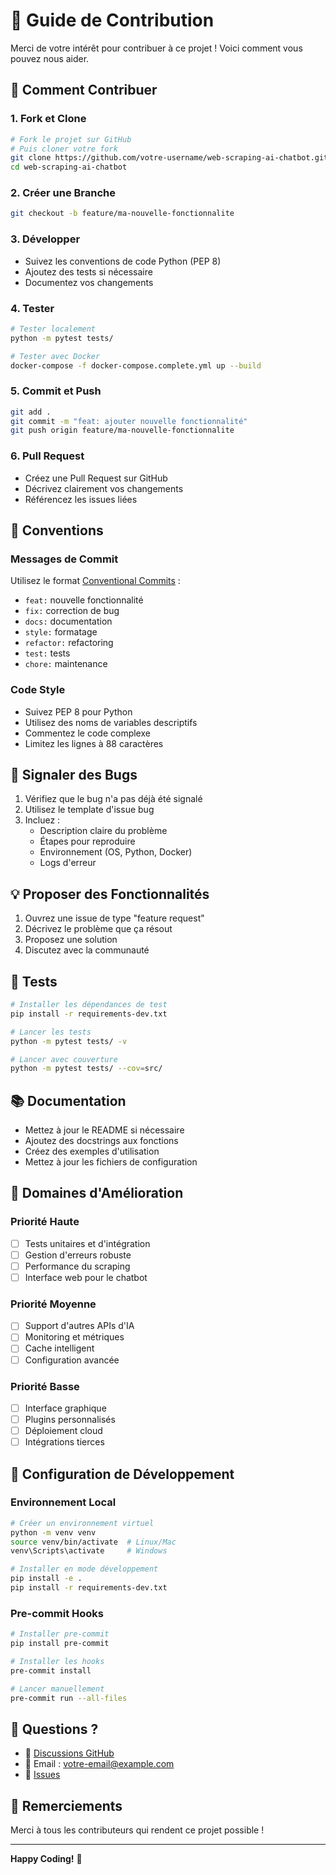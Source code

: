 # 🤝 Guide de Contribution

Merci de votre intérêt pour contribuer à ce projet ! Voici comment vous pouvez nous aider.

## 🚀 Comment Contribuer

### 1. Fork et Clone
```bash
# Fork le projet sur GitHub
# Puis cloner votre fork
git clone https://github.com/votre-username/web-scraping-ai-chatbot.git
cd web-scraping-ai-chatbot
```

### 2. Créer une Branche
```bash
git checkout -b feature/ma-nouvelle-fonctionnalite
```

### 3. Développer
- Suivez les conventions de code Python (PEP 8)
- Ajoutez des tests si nécessaire
- Documentez vos changements

### 4. Tester
```bash
# Tester localement
python -m pytest tests/

# Tester avec Docker
docker-compose -f docker-compose.complete.yml up --build
```

### 5. Commit et Push
```bash
git add .
git commit -m "feat: ajouter nouvelle fonctionnalité"
git push origin feature/ma-nouvelle-fonctionnalite
```

### 6. Pull Request
- Créez une Pull Request sur GitHub
- Décrivez clairement vos changements
- Référencez les issues liées

## 📝 Conventions

### Messages de Commit
Utilisez le format [Conventional Commits](https://www.conventionalcommits.org/) :
- `feat:` nouvelle fonctionnalité
- `fix:` correction de bug
- `docs:` documentation
- `style:` formatage
- `refactor:` refactoring
- `test:` tests
- `chore:` maintenance

### Code Style
- Suivez PEP 8 pour Python
- Utilisez des noms de variables descriptifs
- Commentez le code complexe
- Limitez les lignes à 88 caractères

## 🐛 Signaler des Bugs

1. Vérifiez que le bug n'a pas déjà été signalé
2. Utilisez le template d'issue bug
3. Incluez :
   - Description claire du problème
   - Étapes pour reproduire
   - Environnement (OS, Python, Docker)
   - Logs d'erreur

## 💡 Proposer des Fonctionnalités

1. Ouvrez une issue de type "feature request"
2. Décrivez le problème que ça résout
3. Proposez une solution
4. Discutez avec la communauté

## 🧪 Tests

```bash
# Installer les dépendances de test
pip install -r requirements-dev.txt

# Lancer les tests
python -m pytest tests/ -v

# Lancer avec couverture
python -m pytest tests/ --cov=src/
```

## 📚 Documentation

- Mettez à jour le README si nécessaire
- Ajoutez des docstrings aux fonctions
- Créez des exemples d'utilisation
- Mettez à jour les fichiers de configuration

## 🎯 Domaines d'Amélioration

### Priorité Haute
- [ ] Tests unitaires et d'intégration
- [ ] Gestion d'erreurs robuste
- [ ] Performance du scraping
- [ ] Interface web pour le chatbot

### Priorité Moyenne
- [ ] Support d'autres APIs d'IA
- [ ] Monitoring et métriques
- [ ] Cache intelligent
- [ ] Configuration avancée

### Priorité Basse
- [ ] Interface graphique
- [ ] Plugins personnalisés
- [ ] Déploiement cloud
- [ ] Intégrations tierces

## 🔧 Configuration de Développement

### Environnement Local
```bash
# Créer un environnement virtuel
python -m venv venv
source venv/bin/activate  # Linux/Mac
venv\Scripts\activate     # Windows

# Installer en mode développement
pip install -e .
pip install -r requirements-dev.txt
```

### Pre-commit Hooks
```bash
# Installer pre-commit
pip install pre-commit

# Installer les hooks
pre-commit install

# Lancer manuellement
pre-commit run --all-files
```

## 🤔 Questions ?

- 💬 [Discussions GitHub](https://github.com/votre-username/web-scraping-ai-chatbot/discussions)
- 📧 Email : votre-email@example.com
- 🐛 [Issues](https://github.com/votre-username/web-scraping-ai-chatbot/issues)

## 🙏 Remerciements

Merci à tous les contributeurs qui rendent ce projet possible !

---

**Happy Coding!** 🚀

